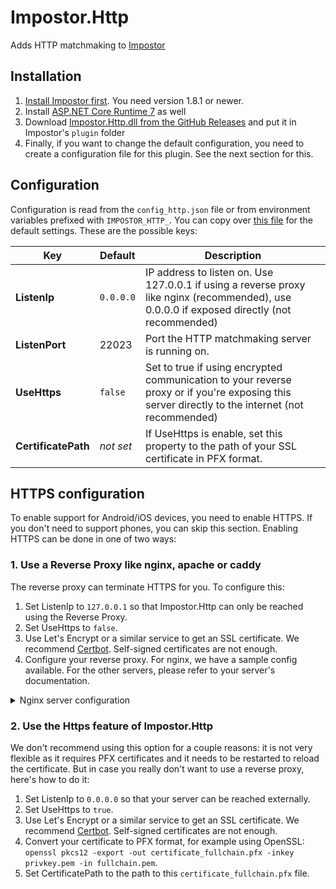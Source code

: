 # Impostor.Http

Adds HTTP matchmaking to [Impostor](https://github.com/Impostor/Impostor)

## Installation

1. [Install Impostor first](https://github.com/Impostor/Impostor/blob/master/docs/Running-the-server.md). You need version 1.8.1 or newer.
2. Install [ASP.NET Core Runtime 7](https://dotnet.microsoft.com/en-us/download/dotnet/7.0) as well
3. Download [Impostor.Http.dll from the GitHub Releases](https://github.com/Impostor/Impostor.Http/releases) and put it in Impostor's `plugin` folder
4. Finally, if you want to change the default configuration, you need to create a configuration file for this plugin. See the next section for this.

## Configuration

Configuration is read from the `config_http.json` file or from environment variables prefixed with `IMPOSTOR_HTTP_`. You can copy over [this file](https://github.com/Impostor/Impostor.Http/blob/main/config_http.json) for the default settings. These are the possible keys:

| Key                 | Default   | Description                                                                                                                                     |
| ------------------- | --------- | ----------------------------------------------------------------------------------------------------------------------------------------------- |
| **ListenIp**        | `0.0.0.0` | IP address to listen on. Use 127.0.0.1 if using a reverse proxy like nginx (recommended), use 0.0.0.0 if exposed directly (not recommended)     |
| **ListenPort**      | 22023     | Port the HTTP matchmaking server is running on.                                                                                                 |
| **UseHttps**        | `false`   | Set to true if using encrypted communication to your reverse proxy or if you're exposing this server directly to the internet (not recommended) |
| **CertificatePath** | _not set_ | If UseHttps is enable, set this property to the path of your SSL certificate in PFX format.                                                     |

## HTTPS configuration

To enable support for Android/iOS devices, you need to enable HTTPS. If you don't need to support phones, you can skip this section. Enabling HTTPS can be done in one of two ways:

### 1. Use a Reverse Proxy like nginx, apache or caddy

The reverse proxy can terminate HTTPS for you. To configure this:

1. Set ListenIp to `127.0.0.1` so that Impostor.Http can only be reached using the Reverse Proxy.
2. Set UseHttps to `false`.
3. Use Let's Encrypt or a similar service to get an SSL certificate. We recommend [Certbot](https://certbot.eff.org/). Self-signed certificates are not enough.
4. Configure your reverse proxy. For nginx, we have a sample config available. For the other servers, please refer to your server's documentation.

<details>

<summary>Nginx server configuration</summary>

Replace YOUR_SERVER_NAME_HERE with the hostname of your server:

```nginx
server {
    listen 443 ssl http2;
    server_name YOUR_SERVER_NAME_HERE;

    ssl_certificate /etc/letsencrypt/live/YOUR_SERVER_NAME_HERE/fullchain.pem;
    ssl_certificate_key /etc/letsencrypt/live/YOUR_SERVER_NAME_HERE/privkey.pem;
    ssl_trusted_certificate /etc/letsencrypt/live/YOUR_SERVER_NAME_HERE/fullchain.pem;

    include /etc/nginx/ssl_ciphers; # https://ssl-config.mozilla.org/#server=nginx&version=1.16.1&config=intermediate&openssl=1.1.1d&guideline=5.4

    # generated 2023-03-19, Mozilla Guideline v5.6, nginx 1.17.7, OpenSSL 1.1.1d, intermediate configuration, no HSTS
    # https://ssl-config.mozilla.org/#server=nginx&version=1.17.7&config=intermediate&openssl=1.1.1d&hsts=false&guideline=5.6
    ssl_session_timeout 1d;
    ssl_session_cache shared:MozSSL:10m;  # about 40000 sessions
    ssl_session_tickets off;

    # curl https://ssl-config.mozilla.org/ffdhe2048.txt > /path/to/dhparam
    ssl_dhparam /path/to/dhparam;

    # intermediate configuration
    ssl_protocols TLSv1.2 TLSv1.3;
    ssl_ciphers ECDHE-ECDSA-AES128-GCM-SHA256:ECDHE-RSA-AES128-GCM-SHA256:ECDHE-ECDSA-AES256-GCM-SHA384:ECDHE-RSA-AES256-GCM-SHA384:ECDHE-ECDSA-CHACHA20-POLY1305:ECDHE-RSA-CHACHA20-POLY1305:DHE-RSA-AES128-GCM-SHA256:DHE-RSA-AES256-GCM-SHA384;
    ssl_prefer_server_ciphers off;

    # OCSP stapling
    ssl_stapling on;
    ssl_stapling_verify on;

    location / {
        proxy_pass http://localhost:22023;
        proxy_pass_header Server;
        proxy_buffering off;
        proxy_redirect off;
        proxy_set_header X-Real-IP $remote_addr;  # http://wiki.nginx.org/HttpProxyModule
        proxy_set_header X-Forwarded-For $remote_addr;
        proxy_set_header X-Forwarded-Proto $scheme;
        proxy_set_header Host $host;
        proxy_http_version 1.1;  # recommended with keepalive connections
    }

}
```

</details>

### 2. Use the Https feature of Impostor.Http

We don't recommend using this option for a couple reasons: it is not very flexible as it requires PFX certificates and it needs to be restarted to reload the certificate. But in case you really don't want to use a reverse proxy, here's how to do it:

1. Set ListenIp to `0.0.0.0` so that your server can be reached externally.
2. Set UseHttps to `true`.
3. Use Let's Encrypt or a similar service to get an SSL certificate. We recommend [Certbot](https://certbot.eff.org/). Self-signed certificates are not enough.
4. Convert your certificate to PFX format, for example using OpenSSL: `openssl pkcs12 -export -out certificate_fullchain.pfx -inkey privkey.pem -in fullchain.pem`.
5. Set CertificatePath to the path to this `certificate_fullchain.pfx` file.

